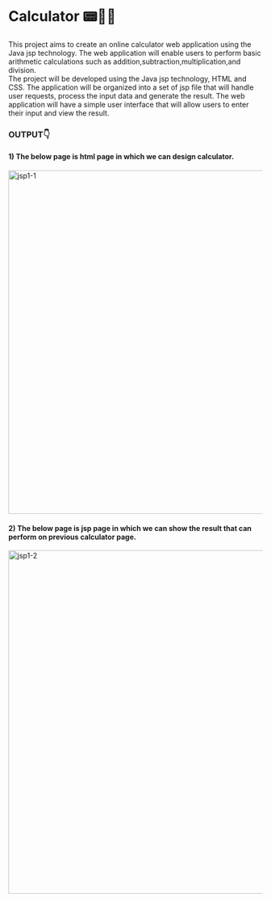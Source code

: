 # Calculator 📟🧑‍💻
This project aims to create an online calculator web application using the Java jsp technology. 
The web application will enable users to perform basic arithmetic calculations such as addition,subtraction,multiplication,and division.<br/>
The project will be developed using the Java jsp technology, HTML and CSS. The application will be organized into a set of jsp file that will handle user requests,
process the input data and generate the result.
The web application will have a simple user interface that will allow users to enter their input and view the result.
<h3>OUTPUT👇</h3>
<h4>1) The below page is html page in which we can design calculator.</h4>
<img width="680" alt="jsp1-1" src="https://user-images.githubusercontent.com/118750027/216354479-cbbc747b-b1ed-47a3-be02-31154d5bf60d.png">
<h4>2) The below page is jsp page in which we can show the result that can perform on previous calculator page.</h4>
<img width="680" alt="jsp1-2" src="https://user-images.githubusercontent.com/118750027/216355050-71abf2dc-5d95-4e22-8d2c-d9710dcd897b.png">
